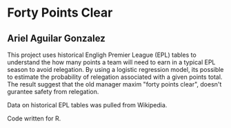 # Forty Points Clear
## Ariel Aguilar Gonzalez

This project uses historical Engligh Premier League (EPL) tables to understand the how many points a team will need to earn in a typical EPL season to avoid relegation. By using a logistic regression model, its possible to estimate the probability of relegation associated with a given points total. The result suggest that the old manager maxim "forty points clear", doesn't gurantee safety from relegation.

Data on historical EPL tables was pulled from Wikipedia.

Code written for R.

